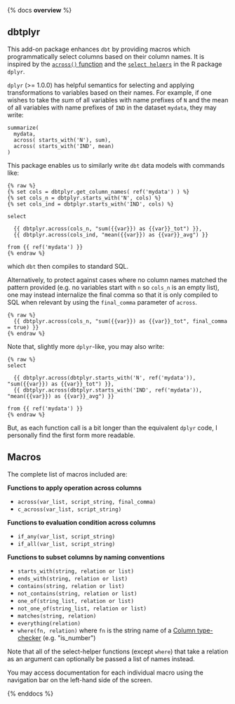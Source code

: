 {% docs __overview__ %}

## dbtplyr

This add-on package enhances `dbt` by providing macros which programmatically select columns
based on their column names. It is inspired by the [`across()` function](https://www.tidyverse.org/blog/2020/04/dplyr-1-0-0-colwise/) 
and the [`select helpers`](https://tidyselect.r-lib.org/reference/select_helpers.html) in the R package `dplyr`.

`dplyr` (>= 1.0.0) has helpful semantics for selecting and applying transformations to variables based on their names.
For example, if one wishes to take the *sum* of all variables with name prefixes of `N` and the mean of all variables with
name prefixes of `IND` in the dataset `mydata`, they may write:

```
summarize(
  mydata, 
  across( starts_with('N'), sum),
  across( starts_with('IND', mean)
)
```

This package enables us to similarly write `dbt` data models with commands like:

```
{% raw %}
{% set cols = dbtplyr.get_column_names( ref('mydata') ) %}
{% set cols_n = dbtplyr.starts_with('N', cols) %}
{% set cols_ind = dbtplyr.starts_with('IND', cols) %}

select

  {{ dbtplyr.across(cols_n, "sum({{var}}) as {{var}}_tot") }},
  {{ dbtplyr.across(cols_ind, "mean({{var}}) as {{var}}_avg") }}

from {{ ref('mydata') }}
{% endraw %}
```

which `dbt` then compiles to standard SQL. 

Alternatively, to protect against cases where no column names matched the pattern provided 
(e.g. no variables start with `n` so `cols_n` is an empty list), one may instead internalize the final comma
so that it is only compiled to SQL when relevant by using the `final_comma` parameter of `across`.

```
{% raw %}
  {{ dbtplyr.across(cols_n, "sum({{var}}) as {{var}}_tot", final_comma = true) }}
{% endraw %}
```


Note that, slightly more `dplyr`-like, you may also write:

```
{% raw %}
select

  {{ dbtplyr.across(dbtplyr.starts_with('N', ref('mydata')), "sum({{var}}) as {{var}}_tot") }},
  {{ dbtplyr.across(dbtplyr.starts_with('IND', ref('mydata')), "mean({{var}}) as {{var}}_avg") }}

from {{ ref('mydata') }}
{% endraw %}
```

But, as each function call is a bit longer than the equivalent `dplyr` code, I personally find the first form more readable.

## Macros

The complete list of macros included are:

**Functions to apply operation across columns**

- `across(var_list, script_string, final_comma)`
- `c_across(var_list, script_string)`

**Functions to evaluation condition across columns**

- `if_any(var_list, script_string)`
- `if_all(var_list, script_string)`

**Functions to subset columns by naming conventions**

- `starts_with(string, relation or list)` 
- `ends_with(string, relation or list)`
- `contains(string, relation or list)`
- `not_contains(string, relation or list)`
- `one_of(string_list, relation or list)`
- `not_one_of(string_list, relation or list)`
- `matches(string, relation)`
- `everything(relation)`
- `where(fn, relation)` where `fn` is the string name of a [Column type-checker](https://docs.getdbt.com/reference/dbt-classes/#column) (e.g. "is_number")

Note that all of the select-helper functions (except `where`) that take a relation as an argument can optionally be passed a list of names instead.

You may access documentation for each individual macro using the navigation bar on the left-hand side of the screen.

{% enddocs %}